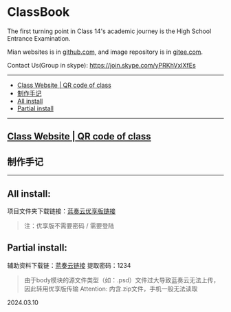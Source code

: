 # ClassBook
The first turning point in Class 14's academic journey is the High School Entrance Examination.

Mian websites is in [github.com](https://github.com/lovcoxin/classbook), and image repository is in [gitee.com](https://gitee.com/lycolovcoxin/classbook).

Contact Us(Group in skype): https://join.skype.com/yPRKhVxIXfEs

---

  * [Class Website | QR code of class](#Class-Website-|-QR-code-of-class)
  * [制作手记](#制作手记)
  * [All install](#all-install)
  * [Partial install](#partial-install)

---

## [Class Website | QR code of class](https://lxxgd.github.io/)


## 制作手记

---

## All install:
项目文件夹下载链接：[蓝奏云优享版链接](https://www.ilanzou.com/s/ibr1yYy)
> 注：优享版不需要密码 / 需要登陆

## Partial install:
辅助资料下载链：[蓝奏云链接](https://lovcoxin.lanzout.com/iAFYx1qvfjfi)
提取密码：1234

> 由于body模块的源文件类型（如：.psd）文件过大导致蓝奏云无法上传，因此转用优享版传输
> Attention: 内含.zip文件，手机一般无法读取

2024.03.10


